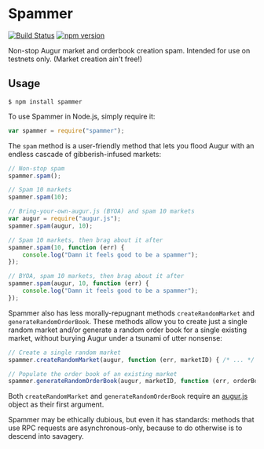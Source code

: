 Spammer
=======

[![Build Status](https://travis-ci.org/AugurProject/spammer.svg?branch=master)](https://travis-ci.org/AugurProject/spammer)
[![npm version](https://badge.fury.io/js/spammer.svg)](https://badge.fury.io/js/spammer)

Non-stop Augur market and orderbook creation spam.  Intended for use on testnets only.  (Market creation ain't free!)

Usage
-----

```
$ npm install spammer
```

To use Spammer in Node.js, simply require it:

```javascript
var spammer = require("spammer");
```

The `spam` method is a user-friendly method that lets you flood Augur with an endless cascade of gibberish-infused markets:

```javascript
// Non-stop spam
spammer.spam();

// Spam 10 markets
spammer.spam(10);

// Bring-your-own-augur.js (BYOA) and spam 10 markets
var augur = require("augur.js");
spammer.spam(augur, 10);

// Spam 10 markets, then brag about it after
spammer.spam(10, function (err) {
    console.log("Damn it feels good to be a spammer");
});

// BYOA, spam 10 markets, then brag about it after
spammer.spam(augur, 10, function (err) {
    console.log("Damn it feels good to be a spammer");
});
```

Spammer also has less morally-repugnant methods `createRandomMarket` and `generateRandomOrderBook`.  These methods allow you to create just a single random market and/or generate a random order book for a single existing market, without burying Augur under a tsunami of utter nonsense:

```javascript
// Create a single random market
spammer.createRandomMarket(augur, function (err, marketID) { /* ... */ });

// Populate the order book of an existing market
spammer.generateRandomOrderBook(augur, marketID, function (err, orderBook) { /* ... */ });
```

Both `createRandomMarket` and `generateRandomOrderBook` require an [augur.js](https://github.com/AugurProject/augur.js) object as their first argument.

Spammer may be ethically dubious, but even it has standards: methods that use RPC requests are asynchronous-only, because to do otherwise is to descend into savagery.
